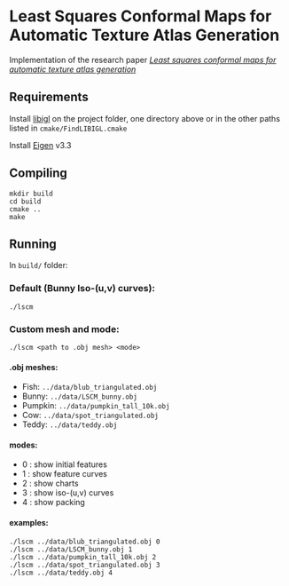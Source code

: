 # Least Squares Conformal Maps for Automatic Texture Atlas Generation
Implementation of the research paper *[Least squares conformal maps for automatic texture atlas generation](https://doi.org/10.1145/566654.566590)*

## Requirements
Install [libigl](https://libigl.github.io/) on the project folder, one directory above or in the other paths listed in `cmake/FindLIBIGL.cmake`

Install [Eigen](http://eigen.tuxfamily.org/) v3.3
<!-- ### Mac:
```
brew install eigen
```
### Linux:
```
sudo apt-get install libeigen3-dev
``` -->

## Compiling
```
mkdir build
cd build
cmake ..
make
```

## Running

In `build/` folder:

### Default (Bunny Iso-(u,v) curves):

```
./lscm
```

### Custom mesh and mode:

```
./lscm <path to .obj mesh> <mode>
```

#### .obj meshes:
- Fish: `../data/blub_triangulated.obj`
- Bunny: `../data/LSCM_bunny.obj`
- Pumpkin: `../data/pumpkin_tall_10k.obj`
- Cow: `../data/spot_triangulated.obj`
- Teddy: `../data/teddy.obj`

#### modes:
- 0 : show initial features
- 1 : show feature curves
- 2 : show charts
- 3 : show iso-(u,v) curves
- 4 : show packing

#### examples:

```
./lscm ../data/blub_triangulated.obj 0
./lscm ../data/LSCM_bunny.obj 1
./lscm ../data/pumpkin_tall_10k.obj 2
./lscm ../data/spot_triangulated.obj 3
./lscm ../data/teddy.obj 4
```

